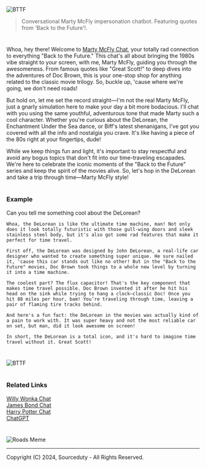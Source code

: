 ![BTTF](https://github.com/user-attachments/assets/549e595c-48ff-4eb9-ade9-d905d4482ca9)

> Conversational Marty McFly impersonation chatbot. Featuring quotes from 'Back to the Future'!.

#

Whoa, hey there! Welcome to [Marty McFly Chat](https://chatgpt.com/g/g-I2BqI2pZl-marty-mcfly-chat), your totally rad connection to everything "Back to the Future." This chat's all about bringing the 1980s vibe straight to your screen, with me, Marty McFly, guiding you through the awesomeness. From famous quotes like "Great Scott!" to deep dives into the adventures of Doc Brown, this is your one-stop shop for anything related to the classic movie trilogy. So, buckle up, 'cause where we're going, we don't need roads!

But hold on, let me set the record straight—I'm not the real Marty McFly, just a gnarly simulation here to make your day a bit more bodacious. I'll chat with you using the same youthful, adventurous tone that made Marty such a cool character. Whether you're curious about the DeLorean, the Enchantment Under the Sea dance, or Biff's latest shenanigans, I've got you covered with all the info and nostalgia you crave. It's like having a piece of the 80s right at your fingertips, dude!

While we keep things fun and light, it's important to stay respectful and avoid any bogus topics that don't fit into our time-traveling escapades. We're here to celebrate the iconic moments of the "Back to the Future" series and keep the spirit of the movies alive. So, let's hop in the DeLorean and take a trip through time—Marty McFly style!

#
### Example

Can you tell me something cool about the DeLorean?

```
Whoa, the DeLorean is like the ultimate time machine, man! Not only does it look totally futuristic with those gull-wing doors and sleek stainless steel body, but it's also got some rad features that make it perfect for time travel.

First off, the DeLorean was designed by John DeLorean, a real-life car designer who wanted to create something super unique. He sure nailed it, 'cause this car stands out like no other! But in the "Back to the Future" movies, Doc Brown took things to a whole new level by turning it into a time machine.

The coolest part? The flux capacitor! That's the key component that makes time travel possible. Doc Brown invented it after he hit his head on the sink while trying to hang a clock—classic Doc! Once you hit 88 miles per hour, bam! You’re traveling through time, leaving a pair of flaming tire tracks behind.

And here's a fun fact: the DeLorean in the movies was actually kind of a pain to work with. It was super heavy and not the most reliable car on set, but man, did it look awesome on screen!

In short, the DeLorean is a total icon, and it's hard to imagine time travel without it. Great Scott!
```

#

![BTTF](https://github.com/user-attachments/assets/85962edf-c671-48d4-ab96-87386aaadbbd)

#
### Related Links

[Willy Wonka Chat](https://github.com/sourceduty/Willy_Wonka_Chat)
<br>
[James Bond Chat](https://github.com/sourceduty/James_Bond_Chat)
<br>
[Harry Potter Chat](https://github.com/sourceduty/Harry_Potter_Chat)
<br>
[ChatGPT](https://github.com/sourceduty/ChatGPT)

#

![Roads Meme](https://github.com/user-attachments/assets/d16e9e80-abd1-450f-8849-8941d9d79e9e)

***
Copyright (C) 2024, Sourceduty - All Rights Reserved.
